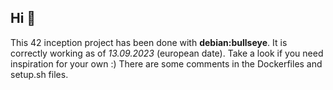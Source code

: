 ## Hi 🐳

This 42 inception project has been done with <b>debian:bullseye</b>. It is correctly working as of <i>13.09.2023</i> (european date).
Take a look if you need inspiration for your own :) There are some comments in the Dockerfiles and setup.sh files.
